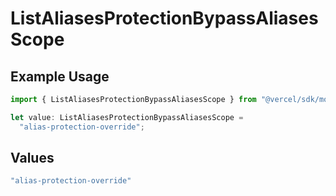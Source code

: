 # ListAliasesProtectionBypassAliasesScope

## Example Usage

```typescript
import { ListAliasesProtectionBypassAliasesScope } from "@vercel/sdk/models/operations";

let value: ListAliasesProtectionBypassAliasesScope =
  "alias-protection-override";
```

## Values

```typescript
"alias-protection-override"
```